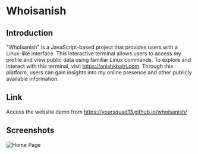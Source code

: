 # Whoisanish

## Introduction
"Whoisanish" is a JavaScript-based project that provides users with a Linux-like interface. This interactive terminal allows users to access my profile and view public data using familiar Linux commands. To explore and interact with this terminal, visit https://anishkhatri.com. Through this platform, users can gain insights into my online presence and other publicly available information.

## Link
Access the website demo from 
https://yoursquad13.github.io/whoisanish/

## Screenshots

![Home Page]([image_url](https://yoursquad13.github.io/whoisanish/assets/Screenshot%202023-07-26%20at%2014.38.47.png)https://yoursquad13.github.io/whoisanish/assets/Screenshot%202023-07-26%20at%2014.38.47.png)




